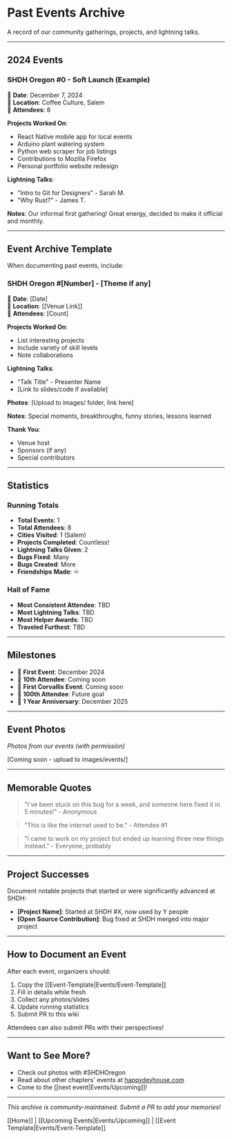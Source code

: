 # Past Events Archive

A record of our community gatherings, projects, and lightning talks.

---

## 2024 Events

### SHDH Oregon #0 - Soft Launch (Example)
📅 **Date**: December 7, 2024  
📍 **Location**: Coffee Culture, Salem  
👥 **Attendees**: 8  

**Projects Worked On**:
- React Native mobile app for local events
- Arduino plant watering system
- Python web scraper for job listings
- Contributions to Mozilla Firefox
- Personal portfolio website redesign

**Lightning Talks**:
- "Intro to Git for Designers" - Sarah M.
- "Why Rust?" - James T.

**Notes**: 
Our informal first gathering! Great energy, decided to make it official and monthly.

---

## Event Archive Template

When documenting past events, include:

### SHDH Oregon #[Number] - [Theme if any]
📅 **Date**: [Date]  
📍 **Location**: [[Venue Link]]  
👥 **Attendees**: [Count]  

**Projects Worked On**:
- List interesting projects
- Include variety of skill levels
- Note collaborations

**Lightning Talks**:
- "Talk Title" - Presenter Name
- [Link to slides/code if available]

**Photos**:
[Upload to images/ folder, link here]

**Notes**: 
Special moments, breakthroughs, funny stories, lessons learned

**Thank You**:
- Venue host
- Sponsors (if any)
- Special contributors

---

## Statistics

### Running Totals
- **Total Events**: 1
- **Total Attendees**: 8
- **Cities Visited**: 1 (Salem)
- **Projects Completed**: Countless!
- **Lightning Talks Given**: 2
- **Bugs Fixed**: Many
- **Bugs Created**: More
- **Friendships Made**: ♾️

### Hall of Fame
- **Most Consistent Attendee**: TBD
- **Most Lightning Talks**: TBD
- **Most Helper Awards**: TBD
- **Traveled Furthest**: TBD

---

## Milestones

- 🎉 **First Event**: December 2024
- 🎯 **10th Attendee**: Coming soon
- 📍 **First Corvallis Event**: Coming soon
- 💯 **100th Attendee**: Future goal
- 🎂 **1 Year Anniversary**: December 2025

---

## Event Photos

*Photos from our events (with permission)*

[Coming soon - upload to images/events/]

---

## Memorable Quotes

> "I've been stuck on this bug for a week, and someone here fixed it in 5 minutes!" - Anonymous

> "This is like the internet used to be." - Attendee #1

> "I came to work on my project but ended up learning three new things instead." - Everyone, probably

---

## Project Successes

Document notable projects that started or were significantly advanced at SHDH:

- **[Project Name]**: Started at SHDH #X, now used by Y people
- **[Open Source Contribution]**: Bug fixed at SHDH merged into major project

---

## How to Document an Event

After each event, organizers should:

1. Copy the [[Event-Template|Events/Event-Template]]
2. Fill in details while fresh
3. Collect any photos/slides
4. Update running statistics
5. Submit PR to this wiki

Attendees can also submit PRs with their perspectives!

---

## Want to See More?

- Check out photos with #SHDHOregon
- Read about other chapters' events at [happydevhouse.com](https://happydevhouse.com)
- Come to the [[next event|Events/Upcoming]]!

---

*This archive is community-maintained. Submit a PR to add your memories!*

[[Home]] | [[Upcoming Events|Events/Upcoming]] | [[Event Template|Events/Event-Template]]